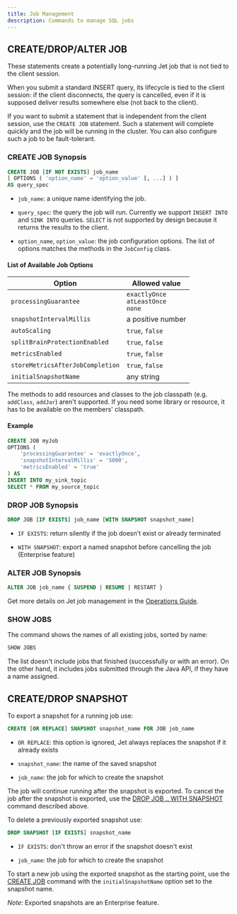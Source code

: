 ```yaml
---
title: Job Management
description: Commands to manage SQL jobs
---
```


## CREATE/DROP/ALTER JOB

These statements create a potentially long-running Jet job that is not
tied to the client session.

When you submit a standard INSERT query, its lifecycle is tied to the
client session: if the client disconnects, the query is cancelled, even
if it is supposed deliver results somewhere else (not back to the
client).

If you want to submit a statement that is independent from the client
session, use the `CREATE JOB` statement. Such a statement will complete
quickly and the job will be running in the cluster. You can also
configure such a job to be fault-tolerant.

### CREATE JOB Synopsis

```sql
CREATE JOB [IF NOT EXISTS] job_name
[ OPTIONS ( 'option_name' = 'option_value' [, ...] ) ]
AS query_spec
```

- `job_name`: a unique name identifying the job.

- `query_spec`: the query the job will run. Currently we support `INSERT
  INTO` and `SINK INTO` queries. `SELECT` is not supported by design
  because it returns the results to the client.

- `option_name`, `option_value`: the job configuration options. The list
  of options matches the methods in the `JobConfig` class.

#### List of Available Job Options

|Option|Allowed value|
|--|--|
|`processingGuarantee`|`exactlyOnce`<br>`atLeastOnce`<br>`none`|
|`snapshotIntervalMillis`|a positive number|
|`autoScaling`|`true`, `false`|
|`splitBrainProtectionEnabled`|`true`, `false`|
|`metricsEnabled`|`true`, `false`|
|`storeMetricsAfterJobCompletion`|`true`, `false`|
|`initialSnapshotName`|any string|

The methods to add resources and classes to the job classpath (e.g.
`addClass`, `addJar`) aren't supported. If you need some library or
resource, it has to be available on the members' classpath.

#### Example

```sql
CREATE JOB myJob
OPTIONS (
    'processingGuarantee' = 'exactlyOnce',
    'snapshotIntervalMillis' = '5000',
    'metricsEnabled' = 'true'
) AS
INSERT INTO my_sink_topic
SELECT * FROM my_source_topic
```

### DROP JOB Synopsis

```sql
DROP JOB [IF EXISTS] job_name [WITH SNAPSHOT snapshot_name]
```

- `IF EXISTS`: return silently if the job doesn't exist or already
terminated

- `WITH SNAPSHOT`: export a named snapshot before cancelling the job
  (Enterprise feature)

### ALTER JOB Synopsis

```sql
ALTER JOB job_name { SUSPEND | RESUME | RESTART }
```

Get more details on Jet job management in the [Operations
Guide](/docs/operations/job-management).

### SHOW JOBS

The command shows the names of all existing jobs, sorted by name:

```sql
SHOW JOBS
```

The list doesn't include jobs that finished (successfully or with an
error). On the other hand, it includes jobs submitted through the Java
API, if they have a name assigned.

## CREATE/DROP SNAPSHOT

To export a snapshot for a running job use:

```sql
CREATE [OR REPLACE] SNAPSHOT snapshot_name FOR JOB job_name
```

- `OR REPLACE`: this option is ignored, Jet always replaces the snapshot
  if it already exists

- `snapshot_name`: the name of the saved snapshot

- `job_name`: the job for which to create the snapshot

The job will continue running after the snapshot is exported. To cancel
the job after the snapshot is exported, use the [DROP JOB .. WITH
SNAPSHOT](#drop-job-synopsis) command described above.

To delete a previously exported snapshot use:

```sql
DROP SNAPSHOT [IF EXISTS] snapshot_name
```

- `IF EXISTS`: don't throw an error if the snapshot doesn't exist

- `job_name`: the job for which to create the snapshot

To start a new job using the exported snapshot as the starting point,
use the [CREATE JOB](#create-job-synopsis) command with the
`initialSnapshotName` option set to the snapshot name.

*Note:* Exported snapshots are an Enterprise feature.

